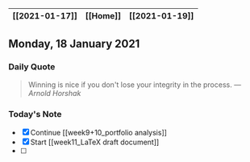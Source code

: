 | [[2021-01-17]] | [[Home]] | [[2021-01-19]] |
| :------------: | :------: | :------------: |

## Monday, 18 January 2021

### Daily Quote
> Winning is nice if you don't lose your integrity in the process.
> &mdash; <cite>Arnold Horshak</cite>

### Today's Note

- [x] Continue [[week9+10_portfolio analysis]]
- [x] Start [[week11_LaTeX draft document]]
- [ ] 